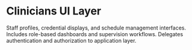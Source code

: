 # Clinicians UI Layer

Staff profiles, credential displays, and schedule management interfaces.
Includes role-based dashboards and supervision workflows.
Delegates authentication and authorization to application layer.